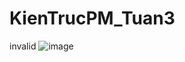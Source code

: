 # KienTrucPM_Tuan3

invalid
![image](https://github.com/BaoTruc0605/KienTrucPM_Tuan3/assets/114350927/647a513c-05b6-49da-91ff-1fc31c6c1ae9)
